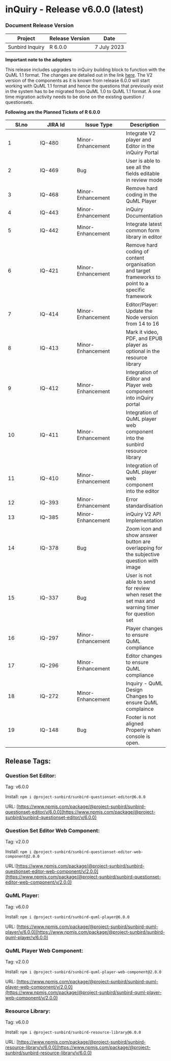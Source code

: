 # inQuiry - Release v6.0.0 (latest)

### Document Release Version

| Project         | Release Version | Date        |
| --------------- | --------------- | ----------- |
| Sunbird Inquiry | R 6.0.0         | 7 July 2023 |

**Important note to the adopters**

This release includes upgrades to inQuiry building block to function with the QuML 1.1 format. The changes are detailed out in the link [here](https://project-sunbird.atlassian.net/wiki/spaces/QB/pages/3328671783/Release+6.0.0+changes+explained). The V2 version of the components as it is known from release 6.0.0 will start working with QuML 1.1 format and hence the questions that previously exist in the system has to be migrated from QuML 1.0 to QuML 1.1 format. A one time migration activity needs to be done on the existing question / questionsets.

**Following are the Planned Tickets of R 6.0.0**

<table><thead><tr><th width="85">Sl.no</th><th width="100">JIRA Id</th><th width="138">Issue Type</th><th>Description</th></tr></thead><tbody><tr><td>1</td><td>IQ-480</td><td>Minor-Enhancement</td><td>Integrate V2 player and Editor in the inQuiry Portal</td></tr><tr><td>2</td><td>IQ-469</td><td>Bug</td><td>User is able to see all the fields editable in review mode</td></tr><tr><td>3</td><td>IQ-468</td><td>Minor-Enhancement</td><td>Remove hard coding in the QuML Player</td></tr><tr><td>4</td><td>IQ-443</td><td>Minor-Enhancement</td><td>inQuiry Documentation</td></tr><tr><td>5</td><td>IQ-442</td><td>Minor-Enhancement</td><td>Integrate latest common form library in editor</td></tr><tr><td>6</td><td>IQ-421</td><td>Minor-Enhancement</td><td>Remove hard coding of content organisation and target frameworks to point to a specific framework</td></tr><tr><td>7</td><td>IQ-414</td><td>Minor-Enhancement</td><td>Editor/Player: Update the Node version from 14 to 16</td></tr><tr><td>8</td><td>IQ-413</td><td>Minor-Enhancement</td><td>Mark it video, PDF, and EPUB player as optional in the resource library</td></tr><tr><td>9</td><td>IQ-412</td><td>Minor-Enhancement</td><td>Integration of Editor and Player web component into inQuiry portal</td></tr><tr><td>10</td><td>IQ-411</td><td>Minor-Enhancement</td><td>Integration of QuML player web component into the sunbird resource library</td></tr><tr><td>11</td><td>IQ-410</td><td>Minor-Enhancement</td><td>Integration of QuML player web component into the editor</td></tr><tr><td>12</td><td>IQ-393</td><td>Minor-Enhancement</td><td>Error standardisation</td></tr><tr><td>13</td><td>IQ-385</td><td>Minor-Enhancement</td><td>inQuiry V2 API Implementation</td></tr><tr><td>14</td><td>IQ-378</td><td>Bug</td><td>Zoom icon and show answer button are overlapping for the subjective question with image</td></tr><tr><td>15</td><td>IQ-337</td><td>Bug</td><td>User is not able to send for review when reset the set max and warning timer for question set</td></tr><tr><td>16</td><td>IQ-297</td><td>Minor-Enhancement</td><td>Player changes to ensure QuML compliance</td></tr><tr><td>17</td><td>IQ-296</td><td>Minor-Enhancement</td><td>Editor changes to ensure QuML compliance</td></tr><tr><td>18</td><td>IQ-272</td><td>Minor-Enhancement</td><td>Inquiry - QuML Design Changes to ensure QuML complaince</td></tr><tr><td>19</td><td>IQ-148</td><td>Bug</td><td>Footer is not aligned Properly when console is open.</td></tr></tbody></table>

## Release Tags:

### Question Set **Editor**:

Tag: v6.0.0

Install: `npm i @project-sunbird/sunbird-questionset-editor@6.0.0`

URL: [https://www.npmjs.com/package/@project-sunbird/sunbird-questionset-editor/v/6.0.0](https://www.npmjs.com/package/@project-sunbird/sunbird-questionset-editor/v/6.0.0)

### Question Set **Editor Web Component**:

Tag: v2.0.0

Install: `npm i @project-sunbird/sunbird-questionset-editor-web-component@2.0.0`

URL:[https://www.npmjs.com/package/@project-sunbird/sunbird-questionset-editor-web-component/v/2.0.0](https://www.npmjs.com/package/@project-sunbird/sunbird-questionset-editor-web-component/v/2.0.0)

### QuML Player:

Tag: v6.0.0

Install: `npm i @project-sunbird/sunbird-quml-player@6.0.0`

URL: [https://www.npmjs.com/package/@project-sunbird/sunbird-quml-player/v/6.0.0](https://www.npmjs.com/package/@project-sunbird/sunbird-quml-player/v/6.0.0)

### QuML Player Web Component:

Tag: v2.0.0

Install: `npm i @project-sunbird/sunbird-quml-player-web-component@2.0.0`

URL: [https://www.npmjs.com/package/@project-sunbird/sunbird-quml-player-web-component/v/2.0.0](https://www.npmjs.com/package/@project-sunbird/sunbird-quml-player-web-component/v/2.0.0)

### Resource Library:&#x20;

Tag: v6.0.0

Install: `npm i @project-sunbird/sunbird-resource-library@6.0.0`

URL: [https://www.npmjs.com/package/@project-sunbird/sunbird-resource-library/v/6.0.0](https://www.npmjs.com/package/@project-sunbird/sunbird-resource-library/v/6.0.0)
